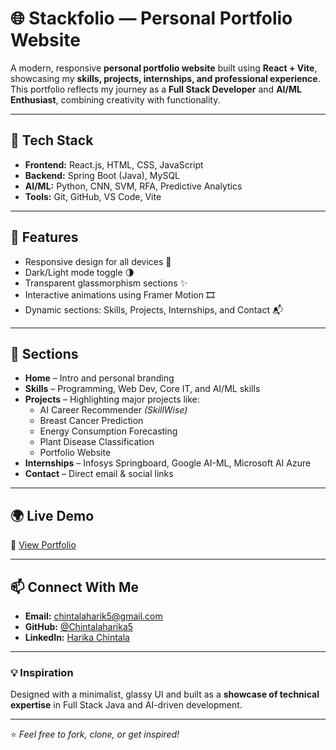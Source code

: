 # 🌐 Stackfolio — Personal Portfolio Website

A modern, responsive **personal portfolio website** built using **React + Vite**, showcasing my **skills, projects, internships, and professional experience**.  
This portfolio reflects my journey as a **Full Stack Developer** and **AI/ML Enthusiast**, combining creativity with functionality.

---

## 🚀 Tech Stack
- **Frontend:** React.js, HTML, CSS, JavaScript  
- **Backend:** Spring Boot (Java), MySQL  
- **AI/ML:** Python, CNN, SVM, RFA, Predictive Analytics  
- **Tools:** Git, GitHub, VS Code, Vite  

---

## 🧠 Features
- Responsive design for all devices 📱  
- Dark/Light mode toggle 🌗  
- Transparent glassmorphism sections ✨  
- Interactive animations using Framer Motion 🎞️  
- Dynamic sections: Skills, Projects, Internships, and Contact 📬  

---

## 🧩 Sections
- **Home** – Intro and personal branding  
- **Skills** – Programming, Web Dev, Core IT, and AI/ML skills  
- **Projects** – Highlighting major projects like:
  - AI Career Recommender *(SkillWise)*  
  - Breast Cancer Prediction  
  - Energy Consumption Forecasting  
  - Plant Disease Classification  
  - Portfolio Website  
- **Internships** – Infosys Springboard, Google AI-ML, Microsoft AI Azure  
- **Contact** – Direct email & social links  

---

## 🌍 Live Demo
🔗 [View Portfolio](https://chintalaharika5.github.io/STACKFOLIO/)

---

## 📫 Connect With Me
- **Email:** chintalaharik5@gmail.com  
- **GitHub:** [@Chintalaharika5](https://github.com/Chintalaharika5)  
- **LinkedIn:** [Harika Chintala](https://www.linkedin.com/in/harika-chintala-23b37b272)

---

### 💡 Inspiration
Designed with a minimalist, glassy UI and built as a **showcase of technical expertise** in Full Stack Java and AI-driven development.

---

⭐ *Feel free to fork, clone, or get inspired!*
